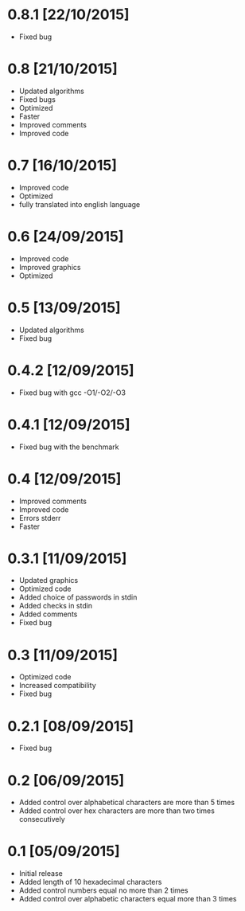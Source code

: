 # 0.8.1 [22/10/2015]
 - Fixed bug

# 0.8 [21/10/2015]
 - Updated algorithms
 - Fixed bugs
 - Optimized
 - Faster
 - Improved comments
 - Improved code

# 0.7 [16/10/2015]
 - Improved code 
 - Optimized
 - fully translated into english language
 
# 0.6 [24/09/2015]
 - Improved code
 - Improved graphics
 - Optimized

# 0.5 [13/09/2015]
 - Updated algorithms
 - Fixed bug

# 0.4.2 [12/09/2015]
 - Fixed bug with gcc -O1/-O2/-O3

# 0.4.1 [12/09/2015]
 - Fixed bug with the benchmark

# 0.4 [12/09/2015]
 - Improved comments
 - Improved code
 - Errors stderr
 - Faster
 
# 0.3.1 [11/09/2015]
 - Updated graphics
 - Optimized code
 - Added choice of passwords in stdin
 - Added checks in stdin
 - Added comments
 - Fixed bug

# 0.3 [11/09/2015]
 - Optimized code
 - Increased compatibility
 - Fixed bug

# 0.2.1 [08/09/2015]
 - Fixed bug

# 0.2 [06/09/2015]
 - Added control over alphabetical characters are more than 5 times
 - Added control over hex characters are more than two times consecutively

# 0.1 [05/09/2015]
 - Initial release
 - Added length of 10 hexadecimal characters
 - Added control numbers equal no more than 2 times
 - Added control over alphabetic characters equal more than 3 times
